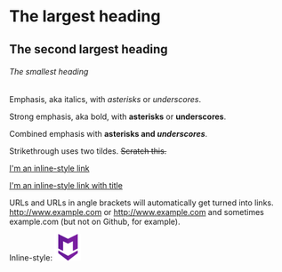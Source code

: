 # The largest heading
## The second largest heading
###### The smallest heading

Emphasis, aka italics, with *asterisks* or _underscores_.

Strong emphasis, aka bold, with **asterisks** or __underscores__.

Combined emphasis with **asterisks and _underscores_**.

Strikethrough uses two tildes. ~~Scratch this.~~

[I'm an inline-style link](https://www.google.com)

[I'm an inline-style link with title](https://www.google.com "Google's Homepage")

URLs and URLs in angle brackets will automatically get turned into links. 
http://www.example.com or <http://www.example.com> and sometimes 
example.com (but not on Github, for example).

Inline-style: 
![alt text](https://github.com/adam-p/markdown-here/raw/master/src/common/images/icon48.png "Logo Title Text 1")
